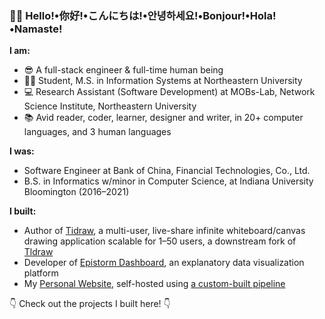 ### 👋👀 **Hello!**•**你好!**•**こんにちは!**•**안녕하세요!**•**Bonjour!**•**Hola!**•**Namaste!** 

__I am:__
- 😎 A full-stack engineer & full-time human being
- 👨‍🎓 Student, M.S. in Information Systems at Northeastern University
- 💻 Research Assistant (Software Development) at MOBs-Lab, Network Science Institute, Northeastern University
- 📚 Avid reader, coder, learner, designer and writer, in 20+ computer languages, and 3 human languages


**I was:**
- Software Engineer at Bank of China, Financial Technologies, Co., Ltd.
- B.S. in Informatics w/minor in Computer Science, at Indiana University Bloomington (2016–2021)

__I built:__
- Author of [Tidraw](https://tidraw.com), a multi-user, live-share infinite whiteboard/canvas drawing application scalable for 1–50 users, a downstream fork of [Tldraw](https://github.com/tldraw/tldraw)
- Developer of [Epistorm Dashboard](https://fluforecast.epistorm.org), an explanatory data visualization platform
- My [Personal Website](https://www.porterwang.com), self-hosted using [a custom-built pipeline](TK)

👇 Check out the projects I built here! 👇
